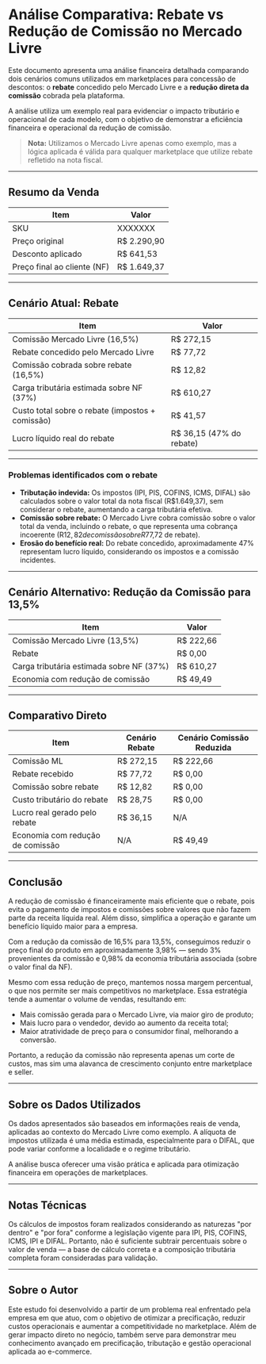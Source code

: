 # Análise Comparativa: Rebate vs Redução de Comissão no Mercado Livre

Este documento apresenta uma análise financeira detalhada comparando dois cenários comuns utilizados em marketplaces para concessão de descontos: o **rebate** concedido pelo Mercado Livre e a **redução direta da comissão** cobrada pela plataforma.

A análise utiliza um exemplo real para evidenciar o impacto tributário e operacional de cada modelo, com o objetivo de demonstrar a eficiência financeira e operacional da redução de comissão.

> **Nota:** Utilizamos o Mercado Livre apenas como exemplo, mas a lógica aplicada é válida para qualquer marketplace que utilize rebate refletido na nota fiscal.

---

## Resumo da Venda

| Item               | Valor                  |
|--------------------|------------------------|
| SKU                | XXXXXXX                |
| Preço original      | R$ 2.290,90            |
| Desconto aplicado   | R$ 641,53              |
| Preço final ao cliente (NF) | R$ 1.649,37      |

---

## Cenário Atual: Rebate

| Item                          | Valor                |
|-------------------------------|----------------------|
| Comissão Mercado Livre (16,5%) | R$ 272,15            |
| Rebate concedido pelo Mercado Livre | R$ 77,72        |
| Comissão cobrada sobre rebate (16,5%) | R$ 12,82       |
| Carga tributária estimada sobre NF (37%) | R$ 610,27  |
| Custo total sobre o rebate (impostos + comissão) | R$ 41,57 |
| Lucro líquido real do rebate  | R$ 36,15 (47% do rebate) |

---

### Problemas identificados com o rebate

- **Tributação indevida:** Os impostos (IPI, PIS, COFINS, ICMS, DIFAL) são calculados sobre o valor total da nota fiscal (R$1.649,37), sem considerar o rebate, aumentando a carga tributária efetiva.
- **Comissão sobre rebate:** O Mercado Livre cobra comissão sobre o valor total da venda, incluindo o rebate, o que representa uma cobrança incoerente (R$12,82 de comissão sobre R$77,72 de rebate).
- **Erosão do benefício real:** Do rebate concedido, aproximadamente 47% representam lucro líquido, considerando os impostos e a comissão incidentes.

---

## Cenário Alternativo: Redução da Comissão para 13,5%

| Item                          | Valor                |
|-------------------------------|----------------------|
| Comissão Mercado Livre (13,5%) | R$ 222,66            |
| Rebate                       | R$ 0,00               |
| Carga tributária estimada sobre NF (37%) | R$ 610,27   |
| Economia com redução de comissão | R$ 49,49           |

---

## Comparativo Direto

| Item                            | Cenário Rebate      | Cenário Comissão Reduzida |
|--------------------------------|---------------------|---------------------------|
| Comissão ML                    | R$ 272,15           | R$ 222,66                 |
| Rebate recebido                | R$ 77,72            | R$ 0,00                   |
| Comissão sobre rebate          | R$ 12,82            | R$ 0,00                   |
| Custo tributário do rebate     | R$ 28,75            | R$ 0,00                   |
| Lucro real gerado pelo rebate  | R$ 36,15            | N/A                       |
| Economia com redução de comissão | N/A               | R$ 49,49                  |

---

## Conclusão

A redução de comissão é financeiramente mais eficiente que o rebate, pois evita o pagamento de impostos e comissões sobre valores que não fazem parte da receita líquida real. Além disso, simplifica a operação e garante um benefício líquido maior para a empresa.

Com a redução da comissão de 16,5% para 13,5%, conseguimos reduzir o preço final do produto em aproximadamente 3,98% — sendo 3% provenientes da comissão e 0,98% da economia tributária associada (sobre o valor final da NF).

Mesmo com essa redução de preço, mantemos nossa margem percentual, o que nos permite ser mais competitivos no marketplace. Essa estratégia tende a aumentar o volume de vendas, resultando em:

- Mais comissão gerada para o Mercado Livre, via maior giro de produto;
- Mais lucro para o vendedor, devido ao aumento da receita total;
- Maior atratividade de preço para o consumidor final, melhorando a conversão.

Portanto, a redução da comissão não representa apenas um corte de custos, mas sim uma alavanca de crescimento conjunto entre marketplace e seller.

---

## Sobre os Dados Utilizados

Os dados apresentados são baseados em informações reais de venda, aplicadas ao contexto do Mercado Livre como exemplo. A alíquota de impostos utilizada é uma média estimada, especialmente para o DIFAL, que pode variar conforme a localidade e o regime tributário.

A análise busca oferecer uma visão prática e aplicada para otimização financeira em operações de marketplaces.


---

## Notas Técnicas

Os cálculos de impostos foram realizados considerando as naturezas "por dentro" e "por fora" conforme a legislação vigente para IPI, PIS, COFINS, ICMS, IPI e DIFAL. Portanto, não é suficiente subtrair percentuais sobre o valor de venda — a base de cálculo correta e a composição tributária completa foram consideradas para validação.

---

## Sobre o Autor

Este estudo foi desenvolvido a partir de um problema real enfrentado pela empresa em que atuo, com o objetivo de otimizar a precificação, reduzir custos operacionais e aumentar a competitividade no marketplace. Além de gerar impacto direto no negócio, também serve para demonstrar meu conhecimento avançado em precificação, tributação e gestão operacional aplicada ao e-commerce.

